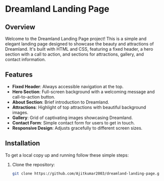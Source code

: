 # Dreamland Landing Page

## Overview
Welcome to the Dreamland Landing Page project! This is a simple and elegant landing page designed to showcase the beauty and attractions of Dreamland. It's built with HTML and CSS, featuring a fixed header, a hero section with a call to action, and sections for attractions, gallery, and contact information.

## Features
- **Fixed Header**: Always accessible navigation at the top.
- **Hero Section**: Full-screen background with a welcoming message and call-to-action button.
- **About Section**: Brief introduction to Dreamland.
- **Attractions**: Highlight of top attractions with beautiful background images.
- **Gallery**: Grid of captivating images showcasing Dreamland.
- **Contact Form**: Simple contact form for users to get in touch.
- **Responsive Design**: Adjusts gracefully to different screen sizes.

## Installation
To get a local copy up and running follow these simple steps:

1. Clone the repository:
   ```bash
   git clone https://github.com/Ajitkumar2003/dreamland-landing-page.git
